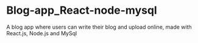 # Blog-app_React-node-mysql
A blog app where users can write their blog and upload online, made with React.js, Node.js and MySql
